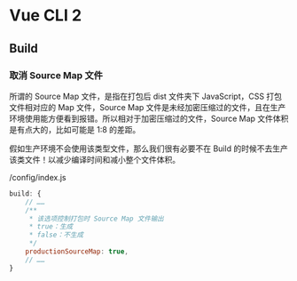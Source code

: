 # Vue CLI 2

## Build

### 取消 Source Map 文件

所谓的 Source Map 文件，是指在打包后 dist 文件夹下 JavaScript，CSS 打包文件相对应的 Map 文件，Source Map 文件是未经加密压缩过的文件，且在生产环境使用能方便看到报错。所以相对于加密压缩过的文件，Source Map 文件体积是有点大的，比如可能是 1:8 的差距。

假如生产环境不会使用该类型文件，那么我们很有必要不在 Build 的时候不去生产该类文件！以减少编译时间和减小整个文件体积。

/config/index.js

```javascript
build: {
    // ……
    /**
     * 该选项控制打包时 Source Map 文件输出
     * true：生成
     * false：不生成
     */
    productionSourceMap: true,
    // ……
}
```

